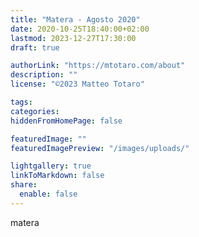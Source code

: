 ```yaml
---
title: "Matera - Agosto 2020"
date: 2020-10-25T18:40:00+02:00
lastmod: 2023-12-27T17:30:00
draft: true

authorLink: "https://mtotaro.com/about"
description: ""
license: "©2023 Matteo Totaro"

tags:
categories:
hiddenFromHomePage: false

featuredImage: ""
featuredImagePreview: "/images/uploads/"

lightgallery: true
linkToMarkdown: false
share:
  enable: false
---
```


matera